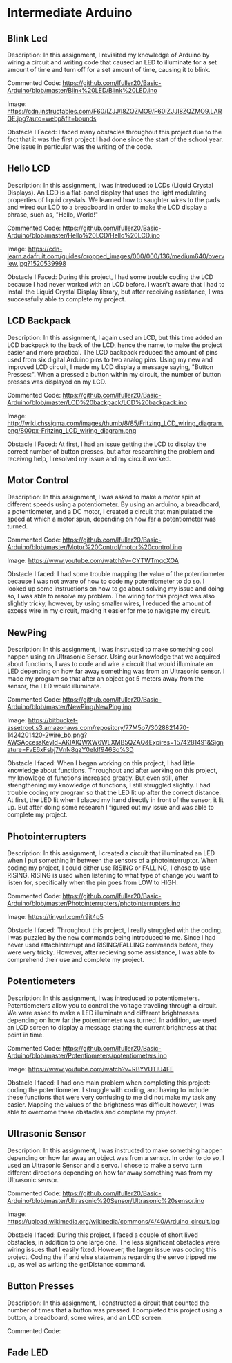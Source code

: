 # Intermediate Arduino
## Blink Led
Description:
  In this assignment, I revisited my knowledge of Arduino by wiring a circuit and writing code that caused an LED to illuminate for a set amount of time and turn off for a set amount of time, causing it to blink. 
 
Commented Code: 
 https://github.com/lfuller20/Basic-Arduino/blob/master/Blink%20LED/Blink%20LED.ino
 
Image: 
  https://cdn.instructables.com/F60/IZJJ/I8ZQZMO9/F60IZJJI8ZQZMO9.LARGE.jpg?auto=webp&fit=bounds
  
Obstacle I Faced:
  I faced many obstacles throughout this project due to the fact that it was the first project I had done since the start of the school year. One issue in particular was the writing of the code.
## Hello LCD 
Description: 
  In this assignment, I was introduced to LCDs (Liquid Crystal Displays). An LCD is a flat-panel display that uses the light modulating properties of liquid crystals. We learned how to saughter wires to the pads and wired our LCD to a breadboard in order to make the LCD display a phrase, such as, "Hello, World!"
  
Commented Code:
  https://github.com/lfuller20/Basic-Arduino/blob/master/Hello%20LCD/Hello%20LCD.ino
  
Image:
  https://cdn-learn.adafruit.com/guides/cropped_images/000/000/136/medium640/overview.jpg?1520539998

Obstacle I Faced: 
  During this project, I had some trouble coding the LCD because I had never worked with an LCD before. I wasn't aware that I had to install the Liquid Crystal Display library, but after receiving assistance, I was successfully able to complete my project. 
## LCD Backpack
Description:
  In this assignment, I again used an LCD, but this time added an LCD backpack to the back of the LCD, hence the name, to make the project easier and more practical. The LCD backpack reduced the amount of pins used from six digital Arduino pins to two analog pins. Using my new and improved LCD circuit, I made my LCD display a message saying, "Button Presses:". When a pressed a button within my circuit, the number of button presses was displayed on my LCD. 
  
Commented Code: 
  https://github.com/lfuller20/Basic-Arduino/blob/master/LCD%20backpack/LCD%20backpack.ino
 
Image:
  http://wiki.chssigma.com/images/thumb/8/85/Fritzing_LCD_wiring_diagram.png/800px-Fritzing_LCD_wiring_diagram.png

Obstacle I Faced: 
  At first, I had an issue getting the LCD to display the correct number of button presses, but after researching the problem and receivng help, I resolved my issue and my circuit worked. 
## Motor Control
Description: 
  In this assignment, I was asked to make a motor spin at different speeds using a potentiometer. By using an arduino, a breadboard, a potentiometer, and a DC motor, I created a circuit that manipulated the speed at which a motor spun, depending on how far a potentiometer was turned. 
  
Commented Code: 
  https://github.com/lfuller20/Basic-Arduino/blob/master/Motor%20Control/motor%20control.ino
  
Image: 
  https://www.youtube.com/watch?v=CYTWTmqcXOA

Obstacle I faced: 
  I had some trouble mapping the value of the potentiometer because I was not aware of how to code my potentiometer to do so. I looked up some instructions on how to go about solving my issue and doing so, I was able to resolve my problem. The wiring for this project was also slightly tricky, however, by using smaller wires, I reduced the amount of excess wire in my circuit, making it easier for me to navigate my circuit. 
## NewPing 
Description:
  In this assignment, I was instructed to make something cool happen using an Ultrasonic Sensor. Using our knowledge that we acquired about functions, I was to code and wire a circuit that would illuminate an LED depending on how far away something was from an Ultrasonic sensor. I made my program so that after an object got 5 meters away from the sensor, the LED would illuminate. 
  
Commented Code:
  https://github.com/lfuller20/Basic-Arduino/blob/master/NewPing/NewPing.ino
  
Image:
  https://bitbucket-assetroot.s3.amazonaws.com/repository/77M5o7/3028821470-1424201420-2wire_bb.png?AWSAccessKeyId=AKIAIQWXW6WLXMB5QZAQ&Expires=1574281491&Signature=FvE6xFsbj7VnN8qzY0eIdf946So%3D

Obstacle I faced: 
  When I began working on this project, I had little knowledge about functions. Throughout and after working on this project, my knowlege of functions increased greatly. But even still, after strengthening my knowledge of functions, I still struggled slightly. I had trouble coding my program so that the LED lit up after the correct distance. At first, the LED lit when I placed my hand directly in front of the sensor, it lit up. But after doing some research I figured out my issue and was able to complete my project. 
## Photointerrupters
Description:
  In this assignment, I created a circuit that illuminated an LED when I put something in between the sensors of a photointerruptor. When coding my project, I could either use RISING or FALLING, I chose to use RISING. RISING is used when listening to what type of change you want to listen for, specifically when the pin goes from LOW to HIGH. 
  
Commented Code:
  https://github.com/lfuller20/Basic-Arduino/blob/master/Photointerrupters/photointerrupters.ino
  
Image:
  https://tinyurl.com/r9jt4p5

Obstacle I faced:
  Throughout this project, I really struggled with the coding. I was puzzled by the new commands being introduced to me. Since I had never used attachInterrupt and RISING/FALLING commands before, they were very tricky. However, after recieving some assistance, I was able to comprehend their use and complete my project. 
## Potentiometers
Description: 
  In this assignment, I was introduced to potentiometers. Potentiometers allow you to control the voltage traveling through a circuit. We were asked to make a LED illuminate and different brightnesses depending on how far the potentiometer was turned. In addition, we used an LCD screen to display a message stating the current brightness at that point in time.
  
Commented Code:
  https://github.com/lfuller20/Basic-Arduino/blob/master/Potentiometers/potentiometers.ino
  
Image:
  https://www.youtube.com/watch?v=RBYVUTIU4FE
  
Obstacle I faced:
  I had one main problem when completing this project: coding the potentiometer. I struggle with coding, and having to include these functions that were very confusing to me did not make my task any easier. Mapping the values of the brightness was difficult however, I was able to overcome these obstacles and complete my project. 
  
## Ultrasonic Sensor 
Description:
  In this assignment, I was instructed to make something happen depending on how far away an object was from a sensor. In order to do so, I used an Ultrasonic Sensor and a servo. I chose to make a servo turn different directions depending on how far away something was from my Ultrasonic sensor. 
  
Commented Code:
  https://github.com/lfuller20/Basic-Arduino/blob/master/Ultrasonic%20Sensor/Ultrasonic%20sensor.ino
  
Image: 
  https://upload.wikimedia.org/wikipedia/commons/4/40/Arduino_circuit.jpg
  
Obstacle I faced:
  During this project, I faced a couple of short lived obstacles, in addition to one large one. The less significant obstacles were wiring issues that I easily fixed. However, the larger issue was coding this project. Coding the if and else statements regarding the servo tripped me up, as well as writing the getDistance command. 
## Button Presses 
Description:
  In this assignment, I constructed a circuit that counted the number of times that a button was pressed. I completed this project using a button, a breadboard, some wires, and an LCD screen. 

Commented Code:
## Fade LED
